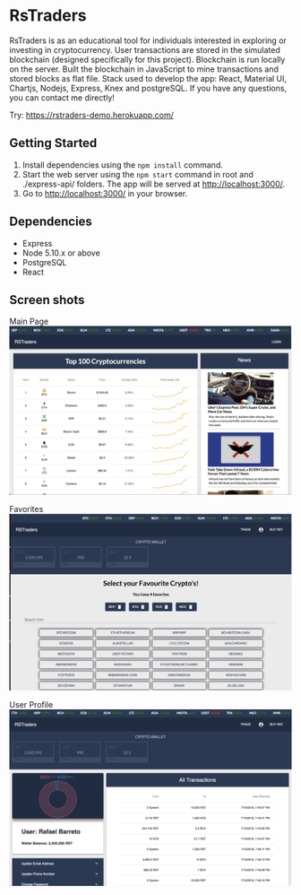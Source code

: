 # RsTraders

RsTraders is as an educational tool for individuals interested in exploring or investing in cryptocurrency. User transactions are stored in the simulated blockchain (designed specifically for this project). Blockchain is run locally on the server. Built the blockchain in JavaScript to mine transactions and stored blocks as flat file. Stack used to develop the app: React, Material UI, Chartjs, Nodejs, Express, Knex and postgreSQL. If you have any questions, you can contact me directly!

Try: https://rstraders-demo.herokuapp.com/

## Getting Started


1. Install dependencies using the `npm install` command.
2. Start the web server using the `npm start` command in root and ./express-api/ folders. The app will be served at <http://localhost:3000/>.
3. Go to <http://localhost:3000/> in your browser.


## Dependencies

- Express
- Node 5.10.x or above
- PostgreSQL
- React


## Screen shots

Main Page
!["Main Page"](https://github.com/rafaelgavabarreto/RsTraders/blob/master/doc/images/RsTraders%20-%20Main%20Page.png)

Favorites
!["Favorites"](https://github.com/rafaelgavabarreto/RsTraders/blob/master/doc/images/RsTraders%20-%20Favorites.png)


User Profile
!["User Profile"](https://github.com/rafaelgavabarreto/RsTraders/blob/master/doc/images/RsTraders%20-%20User%20Profile.png)